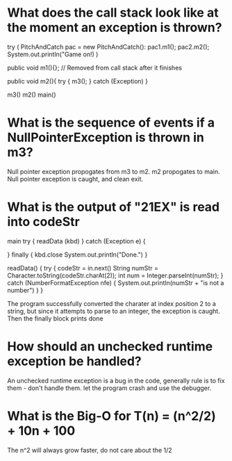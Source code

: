 # What does the call stack look like at the moment an exception is thrown?

try (
    PitchAndCatch pac = new PitchAndCatch():
    pac1.m1();
    pac2.m2();
    System.out.println("Game on!)
)

public void m1(){};
// Removed from call stack after it finishes

public void m2(){
    try {
        m3();
    }
    catch (Exception)
}

m3()
m2()
main()

# What is the sequence of events if a NullPointerException is thrown in m3?
Null pointer exception propogates from m3 to m2. m2 propogates to main.
Null pointer exception is caught, and clean exit.

# What is the output of "21EX" is read into codeStr
main
try {
    readData (kbd)
}
catch (Exception e) {

}
finally {
    kbd.close
    System.out.println("Done.")
}

readData() {
    try {
        codeStr = in.next()
        String numStr = Character.toString(codeStr.charAt(2));
        int num = Integer.parseInt(numStr);
    }
    catch (NumberFormatException nfe) {
        System.out.println(numStr + "is not a number")
    } 
}

The program successfully converted the charater at index position 2 to a string, but since it attempts to parse to an integer, the exception is caught. Then the finally block prints done

# How should an unchecked runtime exception be handled?
An unchecked runtime exception is a bug in the code, generally rule is to fix them - don't handle them. let the program crash and use the debugger.

# What is the Big-O for T(n) = (n^2/2) + 10n + 100
The n^2 will always grow faster, do not care about the 1/2